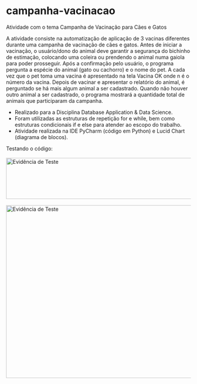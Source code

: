 # campanha-vacinacao
Atividade com o tema Campanha de Vacinação para Cães e Gatos

A atividade consiste na automatização de aplicação de 3 vacinas diferentes durante uma campanha de vacinação de cães e gatos. 
Antes de iniciar a vacinação, o usuário/dono do animal deve garantir a segurança do bichinho de estimação, colocando uma coleira ou prendendo o animal numa gaiola para poder prosseguir. Após a confirmação pelo usuário, o programa pergunta a espécie do animal (gato ou cachorro) e o nome do pet. 
A cada vez que o pet toma uma vacina é apresentado na tela Vacina <n> OK onde n é o número da vacina. Depois de vacinar e apresentar o relatório do animal, é perguntado se há mais algum animal a ser cadastrado. Quando não houver outro animal a ser cadastrado, o programa mostrará a quantidade total de animais que participaram da campanha.

- Realizado para a Disciplina Database Application & Data Science.
- Foram utilizadas as estruturas de repetição for e while, bem como estruturas condicionais if e else para atender ao escopo do trabalho. 
- Atividade realizada na IDE PyCharm (código em Python) e Lucid Chart (diagrama de blocos).

Testando o código:
<br><br>
<img src="https://github.com/Patty-Sato/campanha-vacinacao/assets/149587063/0c5d7351-4b35-4459-9b10-71f6e489f218" alt="Evidência de Teste" width=800 height=112>
<br><br>
<img src="https://github.com/Patty-Sato/campanha-vacinacao/assets/149587063/dfa3e8f4-4268-4560-a3a4-d443bb2c08d9" alt="Evidência de Teste" width=600 height=471>
